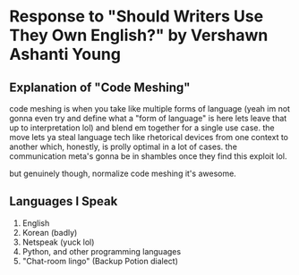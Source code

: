 # Response to "Should Writers Use They Own English?" by Vershawn Ashanti Young
## Explanation of "Code Meshing"
code meshing is when you take like multiple forms of language (yeah im not
gonna even try and define what a "form of language" is here lets leave that up
to interpretation lol) and blend em together for a single use case. the move
lets ya steal language tech like rhetorical devices from one context to
another which, honestly, is prolly optimal in a lot of cases. the
communication meta's gonna be in shambles once they find this exploit lol.

but genuinely though, normalize code meshing it's awesome.

## Languages I Speak
1. English
2. Korean (badly)
3. Netspeak (yuck lol)
4. Python, and other programming languages
5. "Chat-room lingo" (Backup Potion dialect)
